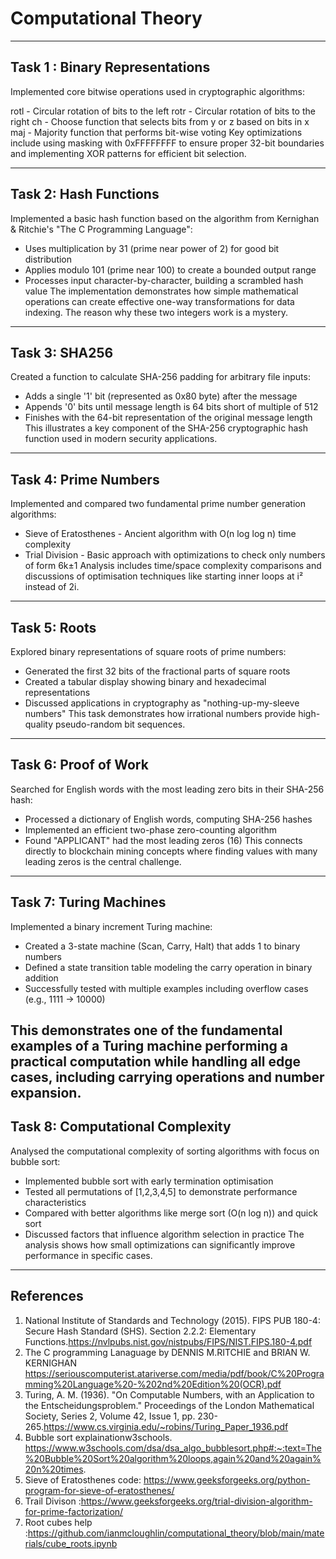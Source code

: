 # Computational Theory

---

## Task 1 : Binary Representations

Implemented core bitwise operations used in cryptographic algorithms:

rotl - Circular rotation of bits to the left
rotr - Circular rotation of bits to the right
ch - Choose function that selects bits from y or z based on bits in x
maj - Majority function that performs bit-wise voting
Key optimizations include using masking with 0xFFFFFFFF to ensure proper 32-bit boundaries and implementing XOR patterns for efficient bit selection.

---
## Task 2: Hash Functions

Implemented a basic hash function based on the algorithm from Kernighan & Ritchie's "The C Programming Language":

- Uses multiplication by 31 (prime near power of 2) for good bit distribution
- Applies modulo 101 (prime near 100) to create a bounded output range
- Processes input character-by-character, building a scrambled hash value
The implementation demonstrates how simple mathematical operations can create effective one-way transformations for data indexing. The reason why these two integers work is a mystery.
---
## Task 3: SHA256

Created a function to calculate SHA-256 padding for arbitrary file inputs:

- Adds a single '1' bit (represented as 0x80 byte) after the message
- Appends '0' bits until message length is 64 bits short of multiple of 512
- Finishes with the 64-bit representation of the original message length
This illustrates a key component of the SHA-256 cryptographic hash function used in modern security applications.
---
## Task 4: Prime Numbers

Implemented and compared two fundamental prime number generation algorithms:

- Sieve of Eratosthenes - Ancient algorithm with O(n log log n) time complexity
- Trial Division - Basic approach with optimizations to check only numbers of form 6k±1
Analysis includes time/space complexity comparisons and discussions of optimisation techniques like starting inner loops at i² instead of 2i.
---
## Task 5: Roots
Explored binary representations of square roots of prime numbers:

- Generated the first 32 bits of the fractional parts of square roots
- Created a tabular display showing binary and hexadecimal representations
- Discussed applications in cryptography as "nothing-up-my-sleeve numbers"
This task demonstrates how irrational numbers provide high-quality pseudo-random bit sequences.
---
## Task 6: Proof of Work
Searched for English words with the most leading zero bits in their SHA-256 hash:

- Processed a dictionary of English words, computing SHA-256 hashes
- Implemented an efficient two-phase zero-counting algorithm
- Found "APPLICANT" had the most leading zeros (16)
This connects directly to blockchain mining concepts where finding values with many leading zeros is the central challenge.
---
## Task 7: Turing Machines
Implemented a binary increment Turing machine:

- Created a 3-state machine (Scan, Carry, Halt) that adds 1 to binary numbers
- Defined a state transition table modeling the carry operation in binary addition
- Successfully tested with multiple examples including overflow cases (e.g., 1111 → 10000)

This demonstrates one of the fundamental examples of a Turing machine performing a practical computation while handling all edge cases, including carrying operations and number expansion.
---
## Task 8: Computational Complexity

Analysed the computational complexity of sorting algorithms with focus on bubble sort:

- Implemented bubble sort with early termination optimisation
- Tested all permutations of [1,2,3,4,5] to demonstrate performance characteristics
- Compared with better algorithms like merge sort (O(n log n)) and quick sort
- Discussed factors that influence algorithm selection in practice
The analysis shows how small optimizations can significantly improve performance in specific cases.
---
## References

1. National Institute of Standards and Technology (2015). FIPS PUB 180-4: Secure Hash Standard (SHS). Section 2.2.2: Elementary Functions.https://nvlpubs.nist.gov/nistpubs/FIPS/NIST.FIPS.180-4.pdf  
2. The C programming Lanaguage by DENNIS M.RITCHIE and BRIAN W. KERNIGHAN
https://seriouscomputerist.atariverse.com/media/pdf/book/C%20Programming%20Language%20-%202nd%20Edition%20(OCR).pdf  
3. Turing, A. M. (1936). "On Computable Numbers, with an Application to the Entscheidungsproblem." Proceedings of the London Mathematical Society, Series 2, Volume 42, Issue 1, pp. 230-265.https://www.cs.virginia.edu/~robins/Turing_Paper_1936.pdf
4. Bubble sort explainationw3schools. https://www.w3schools.com/dsa/dsa_algo_bubblesort.php#:~:text=The%20Bubble%20Sort%20algorithm%20loops,again%20and%20again%20n%20times.
5. Sieve of Eratosthenes code: https://www.geeksforgeeks.org/python-program-for-sieve-of-eratosthenes/
6. Trail Divison :https://www.geeksforgeeks.org/trial-division-algorithm-for-prime-factorization/
7. Root cubes help :https://github.com/ianmcloughlin/computational_theory/blob/main/materials/cube_roots.ipynb
